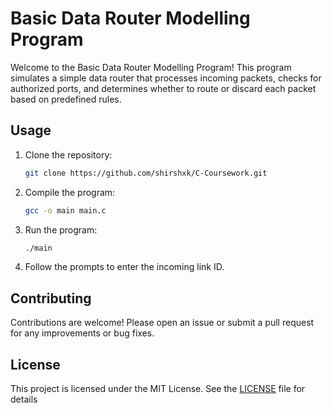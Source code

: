 # Basic Data Router Modelling Program

Welcome to the Basic Data Router Modelling Program! This program simulates a simple data router that processes incoming packets, checks for authorized ports, and determines whether to route or discard each packet based on predefined rules.

## Usage

1. Clone the repository:
    ```bash
    git clone https://github.com/shirshxk/C-Coursework.git
    ```

2. Compile the program:
    ```bash
    gcc -o main main.c
    ```

3. Run the program:
    ```bash
    ./main
    ```

4. Follow the prompts to enter the incoming link ID.

## Contributing

Contributions are welcome! Please open an issue or submit a pull request for any improvements or bug fixes.

## License

This project is licensed under the MIT License. See the [LICENSE](LICENSE) file for details
